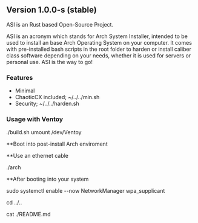 
## Version 1.0.0-s (stable)

ASI is an Rust based Open-Source Project.

ASI is an acronym which stands for Arch System Installer, intended to be used to install an base Arch Operating System on your computer. It comes with pre-installed bash scripts in the root folder to harden or install caliber class software depending on your needs, whether it is used for servers or personal use. ASI is the way to go!

### Features

* Minimal
* ChaoticCX included; ~/../../min.sh
* Security; ~/../../harden.sh

### Usage with Ventoy

./build.sh
umount /dev/Ventoy

**Boot into post-install Arch enviroment

**Use an ethernet cable

./arch

**After booting into your system

sudo systemctl enable --now NetworkManager wpa_supplicant

cd ../..

cat ./README.md
